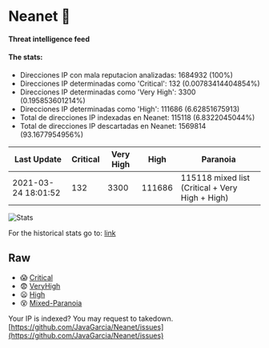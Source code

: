 # Neanet :hocho:
#### Threat intelligence feed
#### The stats:

- Direcciones IP con mala reputacion analizadas: 1684932 (100%)
- Direcciones IP determinadas como 'Critical':  132 (0.00783414404854%)
- Direcciones IP determinadas como 'Very High':  3300 (0.195853601214%)
- Direcciones IP determinadas como 'High':  111686 (6.62851675913)
- Total de direcciones IP indexadas en Neanet:  115118 (6.8322045044%)
- Total de direcciones IP descartadas en Neanet:  1569814 (93.1677954956%)

| Last Update | Critical | Very High | High | Paranoia |
| --- | --- | --- | --- | --- |
| 2021-03-24 18:01:52 | 132 | 3300 | 111686 | 115118 mixed list (Critical + Very High + High)|

![Stats](https://docs.google.com/spreadsheets/d/e/2PACX-1vSnaNMIXVabIpDJjufMlzH7poXnshF3mgd8Is1g9ytUEzVsP5my4Trn8f-xkoLLQ38xpL3HtmUexLo6/pubchart?oid=501124687&format=image)

For the historical stats go to: [link](/stats.csv)
## Raw
- :scream: [Critical](https://raw.githubusercontent.com/JavaGarcia/Neanet/master/blacklists/neanet_critical.txt)
- :fearful: [VeryHigh](https://raw.githubusercontent.com/JavaGarcia/Neanet/master/blacklists/neanet_veryHigh.txtt)
- :frowning: [High](https://raw.githubusercontent.com/JavaGarcia/Neanet/master/blacklists/neanet_high.txt)
- :dizzy_face: [Mixed-Paranoia](https://raw.githubusercontent.com/JavaGarcia/Neanet/master/blacklists/neanet_all.txt)


Your IP is indexed? You may request to takedown. [https://github.com/JavaGarcia/Neanet/issues](https://github.com/JavaGarcia/Neanet/issues)






































































































































































































































































































































































































































































































































































































































































































































































































































































































































































































































































































































































































































































































































































































































































































































































































































































































































































































































































































































































































































































































































































































































































































































































































































































































































































































































































































































































































































































































































































































































































































































































































































































































































































































































































































































































































































































































































































































































































































































































































































































































































































































































































































































































































































































































































































































































































































































































































































































































































































































































































































































































































































































































